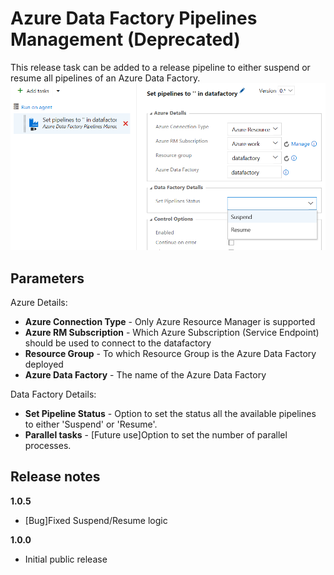 # Azure Data Factory Pipelines Management (Deprecated)

This release task can be added to a release pipeline to either suspend or resume all pipelines of an Azure Data Factory.
![](../images/screenshot-3.png)

## Parameters

Azure Details:
- **Azure Connection Type** - Only Azure Resource Manager is supported
- **Azure RM Subscription** - Which Azure Subscription (Service Endpoint) should be used to connect to the datafactory
- **Resource Group** - To which Resource Group is the Azure Data Factory deployed
- **Azure Data Factory** - The name of the Azure Data Factory

Data Factory Details:
- **Set Pipeline Status** - Option to set the status all the available pipelines to either 'Suspend' or 'Resume'.
- **Parallel tasks** - [Future use]Option to set the number of parallel processes.

## Release notes

**1.0.5**
- [Bug]Fixed Suspend/Resume logic

**1.0.0**
- Initial public release